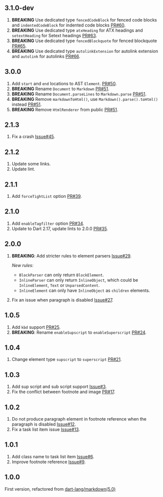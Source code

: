 ## 3.1.0-dev

1. **BREAKING** Use dedicated type `fencedCodeBlock` for fenced code blocks and
   `indentedCodeBlock` for indented code blocks
   [PR#60](https://github.com/chenzhiguang/dart_markdown/pull/60).
2. **BREAKING** Use dedicated type `atxHeading` for ATX headings and
   `setextHeading` for Setext headings
   [PR#63](https://github.com/chenzhiguang/dart_markdown/pull/63).
3. **BREAKING** Use dedicated type `fencedBlockquote` for fenced blockquote
   [PR#65](https://github.com/chenzhiguang/dart_markdown/pull/65).
4. **BREAKING** Use dedicated type `autolinkExtension` for autolink extension
   and `autolink` for autolinks
   [PR#66](https://github.com/chenzhiguang/dart_markdown/pull/66).

## 3.0.0

1. Add `start` and `end` locations to AST `Element`.
   [PR#50](https://github.com/chenzhiguang/dart_markdown/pull/50).
2. **BREAKING** Rename `Document` to `Markdown` [PR#51][pr51].
3. **BREAKING** Rename `Document.parseLines` to `Markdown.parse`
   [PR#51][pr51].
4. **BREAKING** Remove `markdownToHtml()`, use `Markdown().parse().toHtml()`
   instead [PR#51][pr51].
5. **BREAKING** Remove `HtmlRenderer` from public [PR#51][pr51].

[pr51]: https://github.com/chenzhiguang/dart_markdown/pull/51

## 2.1.3

1. Fix a crash
   [Issue#45](https://github.com/chenzhiguang/dart_markdown/issues/45).

## 2.1.2

1. Update some links.
2. Update lint.

## 2.1.1

1. Add `forceTightList` option
   [PR#39](https://github.com/chenzhiguang/dart_markdown/pull/39).

## 2.1.0

1. Add `enableTagfilter` option
   [PR#34](https://github.com/chenzhiguang/dart_markdown/pull/34).
2. Update to Dart 2.17, update lints to 2.0.0
   [PR#35](https://github.com/chenzhiguang/dart_markdown/pull/35).

## 2.0.0

1. **BREAKING**: Add stricter rules to element parsers
   [Issue#29](https://github.com/chenzhiguang/dart_markdown/issues/29).

   _New rules:_

   - `BlockParser` can only return `BlockElement`.
   - `InlineParser` can only return `InlineObject`, which could be
     `InlineElement`, `Text` or `UnparsedContent`.
   - `InlineElement` can only have `InlineObject` as `children` elements.

2. Fix an issue when paragraph is disabled
   [Issue#27](https://github.com/chenzhiguang/dart_markdown/issues/27).

## 1.0.5

1. Add `kbd` support
   [PR#25](https://github.com/chenzhiguang/dart_markdown/pull/25).
2. **BREAKING**: Rename `enableSupscript` to `enableSuperscript`
   [PR#24](https://github.com/chenzhiguang/dart_markdown/pull/24).

## 1.0.4

1. Change element type `supscript` to `superscript`
   [PR#21](https://github.com/chenzhiguang/dart_markdown/pull/21).

## 1.0.3

1. Add sup script and sub script support
   [Issue#3](https://github.com/chenzhiguang/dart_markdown/issues/3).
2. Fix the conflict between footnote and image
   [PR#17](https://github.com/chenzhiguang/dart_markdown/pull/17).

## 1.0.2

1. Do not produce paragraph element in footnote reference when the paragraph is
   disabled
   [Issue#12](https://github.com/chenzhiguang/dart_markdown/issues/12).
2. Fix a task list item issue
   [Issue#13](https://github.com/chenzhiguang/dart_markdown/issues/13).

## 1.0.1

1. Add class name to task list item
   [Issue#6](https://github.com/chenzhiguang/dart_markdown/issues/6).
2. Improve footnote reference
   [Issue#9](https://github.com/chenzhiguang/dart_markdown/issues/9).

## 1.0.0

First version, refactored from
[dart-lang/markdown(5.0)](https://pub.dev/packages/markdown/versions/5.0.0)
